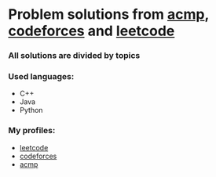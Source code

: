 # Problem solutions from [acmp](https://acmp.ru/), [codeforces](https://codeforces.com) and [leetcode](https://leetcode.com)

### All solutions are divided by topics ###
### Used languages: ###
* C++
* Java
* Python
### My profiles: ###
* [leetcode](https://leetcode.com/swimfish7/)
* [codeforces](https://codeforces.com/profile/swimfish7)
* [acmp](https://acmp.ru/index.asp?main=user&id=242796)
